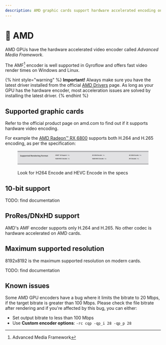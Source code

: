 ```yaml
---
description: AMD graphic cards support hardware accelerated encoding on Windows and Linux
---
```


# 🔴 AMD

AMD GPUs have the hardware accelerated video encoder called _Advanced Media Framework_.&#x20;

The AMF[^1] encoder is well supported in Gyroflow and offers fast video render times on Windows and Linux.

{% hint style="warning" %}
**Important!** Always make sure you have the latest driver installed from the official [AMD Drivers](https://www.amd.com/en/support) page. As long as your GPU has the hardware encoder, most acceleration issues are solved by installing the latest driver.
{% endhint %}

## Supported graphic cards

Refer to the official product page on amd.com to find out if it supports hardware video encoding.

For example the [AMD Radeon™ RX 6800](https://www.amd.com/en/products/graphics/amd-radeon-rx-6800) supports both H.264 and H.265 encoding, as per the specification:

<figure><img src="../.gitbook/assets/amd_specs.png" alt=""><figcaption><p>Look for H264 Encode and HEVC Encode in the specs</p></figcaption></figure>

## 10-bit support

TODO: find documentation

## ProRes/DNxHD support

AMD's AMF encoder supports only H.264 and H.265. No other codec is hardware accelerated on AMD cards.

## Maximum supported resolution

8192x8192 is the maximum supported resolution on modern cards.

TODO: find documentation

## Known issues

Some AMD GPU encoders have a bug where it limits the bitrate to 20 Mbps, if the target bitrate is greater than 100 Mbps. Please check the file bitrate after rendering and if you're affected by this bug, you can either:&#x20;

* Set output bitrate to less than 100 Mbps
* Use **Custom encoder options**: `-rc cqp -qp_i 28 -qp_p 28`

[^1]: Advanced Media Framework
